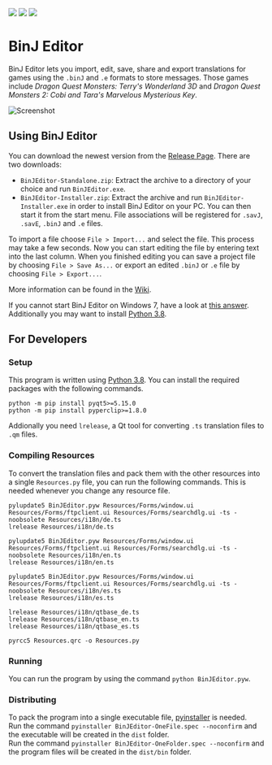 [![](https://img.shields.io/github/v/release/Ich73/BinJEditor?include_prereleases&label=Release)](https://github.com/Ich73/BinJEditor/releases/latest)
[![](https://img.shields.io/github/downloads/Ich73/BinJEditor/total?label=Downloads)](https://github.com/Ich73/BinJEditor/releases)
[![](https://img.shields.io/github/license/Ich73/BinJEditor?label=License)](/LICENSE)
# BinJ Editor
BinJ Editor lets you import, edit, save, share and export translations for games using the `.binJ` and `.e` formats to store messages. Those games include _Dragon Quest Monsters: Terry's Wonderland 3D_ and _Dragon Quest Monsters 2: Cobi and Tara's Marvelous Mysterious Key_.

![Screenshot](https://user-images.githubusercontent.com/44297391/115964754-34510f80-a526-11eb-9821-0f3ecb5096b7.png)


## Using BinJ Editor
You can download the newest version from the [Release Page](https://github.com/Ich73/BinJEditor/releases/latest). There are two downloads:
  * `BinJEditor-Standalone.zip`: Extract the archive to a directory of your choice and run `BinJEditor.exe`.
  * `BinJEditor-Installer.zip`: Extract the archive and run `BinJEditor-Installer.exe` in order to install BinJ Editor on your PC. You can then start it from the start menu. File associations will be registered for `.savJ`, `.savE`, `.binJ` and `.e` files.
  
To import a file choose `File > Import...` and select the file. This process may take a few seconds. Now you can start editing the file by entering text into the last column. When you finished editing you can save a project file by choosing `File > Save As...` or export an edited `.binJ` or `.e` file by choosing `File > Export...`.
  
More information can be found in the [Wiki](https://github.com/Ich73/BinJEditor/wiki).

If you cannot start BinJ Editor on Windows 7, have a look at [this answer](https://github.com/pyinstaller/pyinstaller/issues/4706#issuecomment-633586051). Additionally you may want to install [Python 3.8](https://www.python.org/downloads/release/python-383/).


## For Developers
### Setup
This program is written using [Python 3.8](https://www.python.org/downloads/release/python-383/). You can install the required packages with the following commands.
```
python -m pip install pyqt5>=5.15.0
python -m pip install pyperclip>=1.8.0
```
Addionally you need `lrelease`, a Qt tool for converting `.ts` translation files to `.qm` files.  

### Compiling Resources
To convert the translation files and pack them with the other resources into a single `Resources.py` file, you can run the following commands. This is needed whenever you change any resource file.
```
pylupdate5 BinJEditor.pyw Resources/Forms/window.ui Resources/Forms/ftpclient.ui Resources/Forms/searchdlg.ui -ts -noobsolete Resources/i18n/de.ts
lrelease Resources/i18n/de.ts

pylupdate5 BinJEditor.pyw Resources/Forms/window.ui Resources/Forms/ftpclient.ui Resources/Forms/searchdlg.ui -ts -noobsolete Resources/i18n/en.ts
lrelease Resources/i18n/en.ts

pylupdate5 BinJEditor.pyw Resources/Forms/window.ui Resources/Forms/ftpclient.ui Resources/Forms/searchdlg.ui -ts -noobsolete Resources/i18n/es.ts
lrelease Resources/i18n/es.ts

lrelease Resources/i18n/qtbase_de.ts
lrelease Resources/i18n/qtbase_en.ts
lrelease Resources/i18n/qtbase_es.ts

pyrcc5 Resources.qrc -o Resources.py
```

### Running
You can run the program by using the command `python BinJEditor.pyw`.

### Distributing
To pack the program into a single executable file, [pyinstaller](http://www.pyinstaller.org/) is needed.  
Run the command `pyinstaller BinJEditor-OneFile.spec --noconfirm` and the executable will be created in the `dist` folder.  
Run the command `pyinstaller BinJEditor-OneFolder.spec --noconfirm` and the program files will be created in the `dist/bin` folder.
